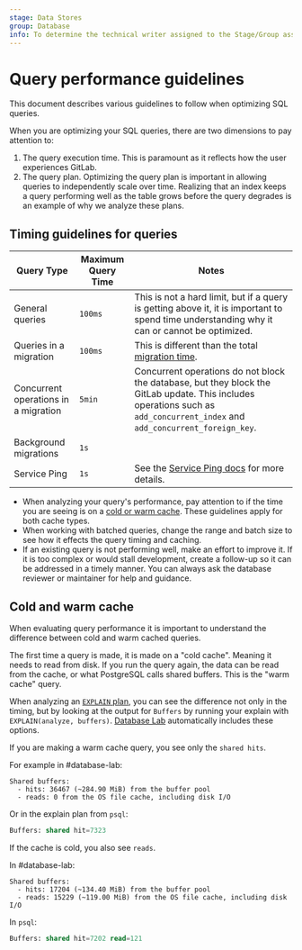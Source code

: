 ```yaml
---
stage: Data Stores
group: Database
info: To determine the technical writer assigned to the Stage/Group associated with this page, see https://about.gitlab.com/handbook/engineering/ux/technical-writing/#assignments
---
```


# Query performance guidelines

This document describes various guidelines to follow when optimizing SQL queries.

When you are optimizing your SQL queries, there are two dimensions to pay attention to:

1. The query execution time. This is paramount as it reflects how the user experiences GitLab.
1. The query plan. Optimizing the query plan is important in allowing queries to independently scale over time. Realizing that an index keeps a query performing well as the table grows before the query degrades is an example of why we analyze these plans.

## Timing guidelines for queries

| Query Type | Maximum Query Time | Notes |
|----|----|---|
| General queries | `100ms` | This is not a hard limit, but if a query is getting above it, it is important to spend time understanding why it can or cannot be optimized. |
| Queries in a migration | `100ms` | This is different than the total [migration time](migration_style_guide.md#how-long-a-migration-should-take). |
| Concurrent operations in a migration | `5min` | Concurrent operations do not block the database, but they block the GitLab update. This includes operations such as `add_concurrent_index` and `add_concurrent_foreign_key`. |
| Background migrations | `1s` |  |
| Service Ping | `1s` | See the [Service Ping docs](service_ping/implement.md) for more details. |

- When analyzing your query's performance, pay attention to if the time you are seeing is on a [cold or warm cache](#cold-and-warm-cache). These guidelines apply for both cache types.
- When working with batched queries, change the range and batch size to see how it effects the query timing and caching.
- If an existing query is not performing well, make an effort to improve it. If it is too complex or would stall development, create a follow-up so it can be addressed in a timely manner. You can always ask the database reviewer or maintainer for help and guidance.

## Cold and warm cache

When evaluating query performance it is important to understand the difference between
cold and warm cached queries.

The first time a query is made, it is made on a "cold cache". Meaning it needs
to read from disk. If you run the query again, the data can be read from the
cache, or what PostgreSQL calls shared buffers. This is the "warm cache" query.

When analyzing an [`EXPLAIN` plan](understanding_explain_plans.md), you can see
the difference not only in the timing, but by looking at the output for `Buffers`
by running your explain with `EXPLAIN(analyze, buffers)`. [Database Lab](understanding_explain_plans.md#database-lab-engine)
automatically includes these options.

If you are making a warm cache query, you see only the `shared hits`.

For example in #database-lab:

```plaintext
Shared buffers:
  - hits: 36467 (~284.90 MiB) from the buffer pool
  - reads: 0 from the OS file cache, including disk I/O
```

Or in the explain plan from `psql`:

```sql
Buffers: shared hit=7323
```

If the cache is cold, you also see `reads`.

In #database-lab:

```plaintext
Shared buffers:
  - hits: 17204 (~134.40 MiB) from the buffer pool
  - reads: 15229 (~119.00 MiB) from the OS file cache, including disk I/O
```

In `psql`:

```sql
Buffers: shared hit=7202 read=121
```
